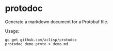 # protodoc

Generate a markdown document for a Protobuf file.

Usage:

```
go get github.com/aclisp/protodoc
protodoc demo.proto > demo.md
```
